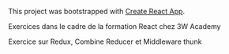 This project was bootstrapped with [Create React App](https://github.com/facebook/create-react-app).

Exercices dans le cadre de la formation React chez 3W Academy

Exercice sur Redux, Combine Reducer et Middleware thunk
